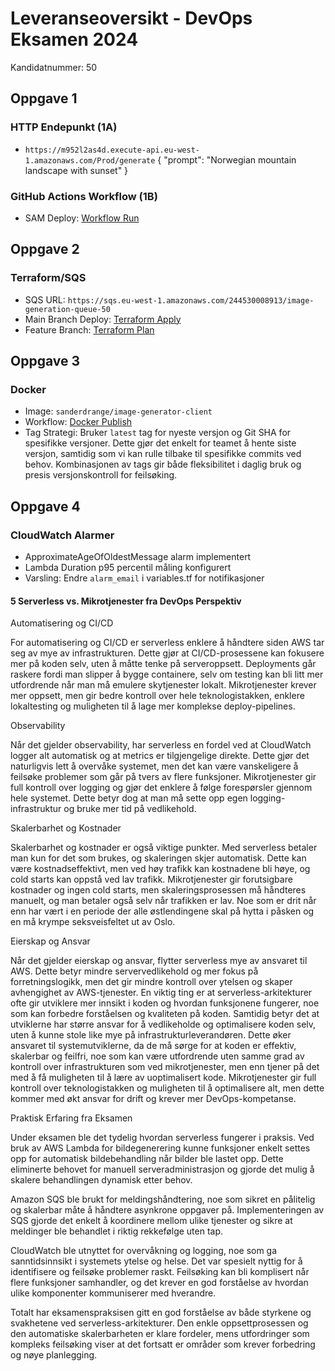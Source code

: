 # Leveranseoversikt - DevOps Eksamen 2024
Kandidatnummer: 50

## Oppgave 1
### HTTP Endepunkt (1A)
- `https://m952l2as4d.execute-api.eu-west-1.amazonaws.com/Prod/generate`
{ "prompt": "Norwegian mountain landscape with sunset" }

### GitHub Actions Workflow (1B)
- SAM Deploy: [Workflow Run](https://github.com/Sander-Drange/devops-exam-ai-travel-app/actions/runs/11843710491)

## Oppgave 2
### Terraform/SQS
- SQS URL: `https://sqs.eu-west-1.amazonaws.com/244530008913/image-generation-queue-50`
- Main Branch Deploy: [Terraform Apply](https://github.com/Sander-Drange/devops-exam-ai-travel-app/actions/runs/11936335818)
- Feature Branch: [Terraform Plan](https://github.com/Sander-Drange/devops-exam-ai-travel-app/actions/runs/11914390470)

## Oppgave 3
### Docker
- Image: `sanderdrange/image-generator-client`
- Workflow: [Docker Publish](https://github.com/Sander-Drange/devops-exam-ai-travel-app/actions/runs/11936539593)
- Tag Strategi: Bruker `latest` tag for nyeste versjon og Git SHA for spesifikke versjoner. Dette gjør det enkelt for teamet å hente siste versjon, samtidig som vi kan rulle tilbake til spesifikke commits ved behov. Kombinasjonen av tags gir både fleksibilitet i daglig bruk og presis versjonskontroll for feilsøking.

## Oppgave 4
### CloudWatch Alarmer
- ApproximateAgeOfOldestMessage alarm implementert
- Lambda Duration p95 percentil måling konfigurert
- Varsling: Endre `alarm_email` i variables.tf for notifikasjoner

#### 5 Serverless vs. Mikrotjenester fra DevOps Perspektiv

Automatisering og CI/CD

For automatisering og CI/CD er serverless enklere å håndtere siden AWS tar seg av mye av infrastrukturen. Dette gjør at CI/CD-prosessene kan fokusere mer på koden selv, uten å måtte tenke på serveroppsett. 
Deployments går raskere fordi man slipper å bygge containere, selv om testing kan bli litt mer utfordrende når man må emulere skytjenester lokalt. 
Mikrotjenester krever mer oppsett, men gir bedre kontroll over hele teknologistakken, enklere lokaltesting og muligheten til å lage mer komplekse deploy-pipelines.

Observability

Når det gjelder observability, har serverless en fordel ved at CloudWatch logger alt automatisk og at metrics er tilgjengelige direkte. 
Dette gjør det naturligvis lett å overvåke systemet, men det kan være vanskeligere å feilsøke problemer som går på tvers av flere funksjoner. 
Mikrotjenester gir full kontroll over logging og gjør det enklere å følge forespørsler gjennom hele systemet. Dette betyr dog at man må sette opp egen logging-infrastruktur og bruke mer tid på vedlikehold.

Skalerbarhet og Kostnader

Skalerbarhet og kostnader er også viktige punkter. Med serverless betaler man kun for det som brukes, og skaleringen skjer automatisk. 
Dette kan være kostnadseffektivt, men ved høy trafikk kan kostnadene bli høye, og cold starts kan oppstå ved lav trafikk. 
Mikrotjenester gir forutsigbare kostnader og ingen cold starts, men skaleringsprosessen må håndteres manuelt, og man betaler også selv når trafikken er lav. Noe som er drit når enn har vært i en periode der alle østlendingene skal på hytta i påsken og en må krympe seksveisfeltet ut av Oslo.

Eierskap og Ansvar

Når det gjelder eierskap og ansvar, flytter serverless mye av ansvaret til AWS. 
Dette betyr mindre servervedlikehold og mer fokus på forretningslogikk, men det gir mindre kontroll over ytelsen og skaper avhengighet av AWS-tjenester. 
En viktig ting er at serverless-arkitekturer ofte gir utviklere mer innsikt i koden og hvordan funksjonene fungerer, noe som kan forbedre forståelsen og kvaliteten på koden. 
Samtidig betyr det at utviklerne har større ansvar for å vedlikeholde og optimalisere koden selv, uten å kunne stole like mye på infrastrukturleverandøren. 
Dette øker ansvaret til systemutviklerne, da de må sørge for at koden er effektiv, skalerbar og feilfri, noe som kan være utfordrende uten samme grad av kontroll over infrastrukturen som ved mikrotjenester, men enn tjener på det med å få muligheten til å lære av uoptimalisert kode. 
Mikrotjenester gir full kontroll over teknologistakken og muligheten til å optimalisere alt, men dette kommer med økt ansvar for drift og krever mer DevOps-kompetanse.

Praktisk Erfaring fra Eksamen

Under eksamen ble det tydelig hvordan serverless fungerer i praksis. 
Ved bruk av AWS Lambda for bildegenerering kunne funksjoner enkelt settes opp for automatisk bildebehandling når bilder ble lastet opp. 
Dette eliminerte behovet for manuell serveradministrasjon og gjorde det mulig å skalere behandlingen dynamisk etter behov.

Amazon SQS ble brukt for meldingshåndtering, noe som sikret en pålitelig og skalerbar måte å håndtere asynkrone oppgaver på. 
Implementeringen av SQS gjorde det enkelt å koordinere mellom ulike tjenester og sikre at meldinger ble behandlet i riktig rekkefølge uten tap.

CloudWatch ble utnyttet for overvåkning og logging, noe som ga sanntidsinnsikt i systemets ytelse og helse. 
Det var spesielt nyttig for å identifisere og feilsøke problemer raskt. 
Feilsøking kan bli komplisert når flere funksjoner samhandler, og det krever en god forståelse av hvordan ulike komponenter kommuniserer med hverandre.

Totalt har eksamenspraksisen gitt en god forståelse av både styrkene og svakhetene ved serverless-arkitekturer. 
Den enkle oppsettprosessen og den automatiske skalerbarheten er klare fordeler, mens utfordringer som kompleks feilsøking viser at det fortsatt er områder som krever forbedring og nøye planlegging.